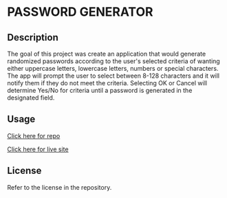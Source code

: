 # PASSWORD GENERATOR

## Description

The goal of this project was create an application that would generate randomized passwords according to the user's selected criteria of wanting either uppercase letters, lowercase letters, numbers or special characters. The app will prompt the user to select between 8-128 characters and it will notify them if they do not meet the criteria. Selecting OK or Cancel will determine Yes/No for criteria until a password is generated in the designated field.

## Usage

[Click here for repo](https://github.com/tyler273/password-generator)

[Click here for live site](https://tyler273.github.io/horiseon-refactor/)

## License

Refer to the license in the repository.